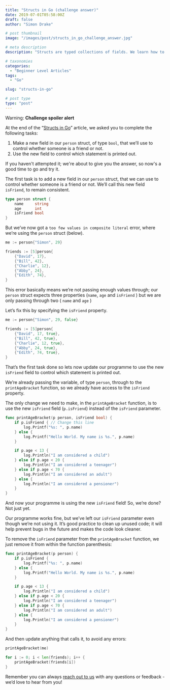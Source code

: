 ```yaml
---
title: "Structs in Go (challenge answer)"
date: 2019-07-01T05:58:00Z
draft: false
author: "Simon Drake"

# post thumbnail
image: "/images/post/structs_in_go_challenge_answer.jpg"

# meta description
description: "Structs are typed collections of fields. We learn how to use them to reduce duplication and increase maintainability in a real programme."

# taxonomies
categories:
  - "Beginner Level Articles"
tags:
  - "Go"

slug: "structs-in-go"

# post type
type: "post"
---
```



Warning: **Challenge spoiler alert**

At the end of the “[Structs in Go](https://www.codetips.co.uk/languages/go/structs-in-go/)” article, we asked you to complete the following tasks:

1. Make a new field in our `person` struct, of type `bool`, that we’ll use to control whether someone is a friend or not.
2. Use the new field to control which statement is printed out.

If you haven't attempted it; we're about to give you the answer, so now's a good time to go and try it.

The first task is to add a new field in our `person` struct, that we can use to control whether someone is a friend or not. We’ll call this new field `isFriend`, to remain consistent.

```go
type person struct {
	name     string
	age      int
	isFriend bool
}

```

But we’ve now got a `too few values in composite literal` error, where we’re using the `person` struct (below).

```go
me := person{"Simon", 29}

friends := [5]person{
	{"David", 17},
	{"Bill", 42},
	{"Charlie", 12},
	{"Abby", 24},
	{"Edith", 74},
}

```

This error basically means we’re not passing enough values through; our `person` struct expects three properties (`name`, `age` and `isFriend` ) but we are only passing through two ( `name` and `age` )

Let’s fix this by specifying the `isFriend` property.

```go
me := person{"Simon", 29, false}

friends := [5]person{
	{"David", 17, true},
	{"Bill", 42, true},
	{"Charlie", 12, true},
	{"Abby", 24, true},
	{"Edith", 74, true},
}

```

That’s the first task done so lets now update our programme to use the new `isFriend` field to control which statement is printed out.

We’re already passing the variable, of type `person`, through to the `printAgeBracket` function, so we already have access to the `isFriend` property.

The only change we need to make, in the `printAgeBracket` function, is to use the new `isFriend` field (`p.isFriend`) instead of the `isFriend` parameter.

```go
func printAgeBracket(p person, isFriend bool) {
	if p.isFriend { // Change this line
		log.Printf("%s: ", p.name)
	} else {
		log.Printf("Hello World. My name is %s.", p.name)
	}

	if p.age < 13 {
		log.Println("I am considered a child")
	} else if p.age < 20 {
		log.Println("I am considered a teenager")
	} else if p.age < 70 {
		log.Println("I am considered an adult")
	} else {
		log.Println("I am considered a pensioner")
	}
}

```

And now your programme is using the new `isFriend` field! So, we’re done? Not just yet.

Our programme works fine, but we’ve left our `isFriend` parameter even though we’re not using it. It’s good practice to clean up unused code; it will help prevent bugs in the future and makes the code look cleaner.

To remove the `isFriend` parameter from the `printAgeBracket` function, we just remove it from within the function parenthesis:

```go
func printAgeBracket(p person) {
	if p.isFriend {
		log.Printf("%s: ", p.name)
	} else {
		log.Printf("Hello World. My name is %s.", p.name)
	}

	if p.age < 13 {
		log.Println("I am considered a child")
	} else if p.age < 20 {
		log.Println("I am considered a teenager")
	} else if p.age < 70 {
		log.Println("I am considered an adult")
	} else {
		log.Println("I am considered a pensioner")
	}
}

```

And then update anything that calls it, to avoid any errors:

```go
printAgeBracket(me)

for i := 0; i < len(friends); i++ {
	printAgeBracket(friends[i])
}

```

Remember you can always [reach out to us](https://www.codetips.co.uk/contact-us/) with any questions or feedback - we’d love to hear from you!

